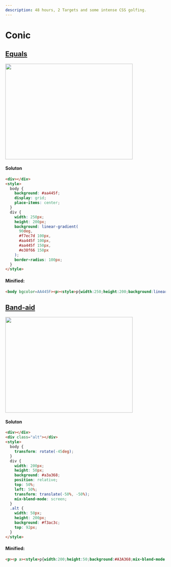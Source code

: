 ```yaml
---
description: 48 hours, 2 Targets and some intense CSS golfing.
---
```


# Conic

## [Equals](https://cssbattle.dev/play/31)

<img width="400px" height="300px" loading="lazy" src="https://cssbattle.dev/targets/31.png">

#### Soluton

```html
<div></div>
<style>
  body {
    background: #aa445f;
    display: grid;
    place-items: center;
  }
  div {
    width: 250px;
    height: 200px;
    background: linear-gradient(
      90deg,
      #f7ec7d 100px,
      #aa445f 100px,
      #aa445f 150px,
      #e38f66 150px
    );
    border-radius: 100px;
  }
</style>
```

#### Minified:

```html
<body bgcolor=AA445F><p><style>p{width:250;height:200;background:linear-gradient(90deg,#F7EC7D 25vw,#AA445F 0 50vh,#E38F66 0);border-radius:25vw;margin:13%67
```

## [Band-aid](https://cssbattle.dev/play/32)

<img width="400px" height="300px" loading="lazy" src="https://cssbattle.dev/targets/32.png">

#### Soluton

```html
<div></div>
<div class="alt"></div>
<style>
  body {
    transform: rotate(-45deg);
  }
  div {
    width: 200px;
    height: 50px;
    background: #a3a368;
    position: relative;
    top: 50%;
    left: 50%;
    transform: translate(-50%, -50%);
    mix-blend-mode: screen;
  }
  .alt {
    width: 50px;
    height: 200px;
    background: #f3ac3c;
    top: 92px;
  }
</style>
```

#### Minified:

```html
<p><p a><style>p{width:200;height:50;background:#A3A368;mix-blend-mode:screen;rotate:-45deg;margin:125 92}[a]{background:#F3AC3C;rotate:45deg;margin:-175 92
```
